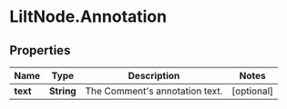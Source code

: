 # LiltNode.Annotation

## Properties

Name | Type | Description | Notes
------------ | ------------- | ------------- | -------------
**text** | **String** | The Comment&#39;s annotation text. | [optional] 


